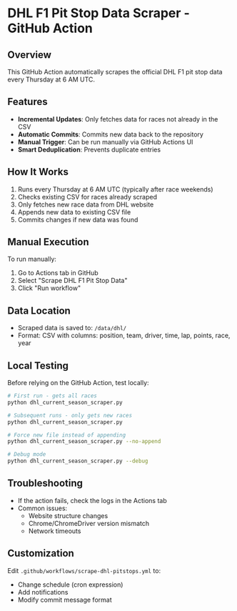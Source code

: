 # DHL F1 Pit Stop Data Scraper - GitHub Action

## Overview
This GitHub Action automatically scrapes the official DHL F1 pit stop data every Thursday at 6 AM UTC.

## Features
- **Incremental Updates**: Only fetches data for races not already in the CSV
- **Automatic Commits**: Commits new data back to the repository
- **Manual Trigger**: Can be run manually via GitHub Actions UI
- **Smart Deduplication**: Prevents duplicate entries

## How It Works
1. Runs every Thursday at 6 AM UTC (typically after race weekends)
2. Checks existing CSV for races already scraped
3. Only fetches new race data from DHL website
4. Appends new data to existing CSV file
5. Commits changes if new data was found

## Manual Execution
To run manually:
1. Go to Actions tab in GitHub
2. Select "Scrape DHL F1 Pit Stop Data"
3. Click "Run workflow"

## Data Location
- Scraped data is saved to: `/data/dhl/`
- Format: CSV with columns: position, team, driver, time, lap, points, race, year

## Local Testing
Before relying on the GitHub Action, test locally:
```bash
# First run - gets all races
python dhl_current_season_scraper.py

# Subsequent runs - only gets new races
python dhl_current_season_scraper.py

# Force new file instead of appending
python dhl_current_season_scraper.py --no-append

# Debug mode
python dhl_current_season_scraper.py --debug
```

## Troubleshooting
- If the action fails, check the logs in the Actions tab
- Common issues:
  - Website structure changes
  - Chrome/ChromeDriver version mismatch
  - Network timeouts

## Customization
Edit `.github/workflows/scrape-dhl-pitstops.yml` to:
- Change schedule (cron expression)
- Add notifications
- Modify commit message format